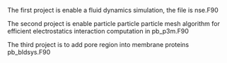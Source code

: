 The first project is enable a fluid dynamics simulation, the file is  nse.F90

The second project is enable particle particle particle mesh algorithm for efficient electrostatics interaction computation in pb_p3m.F90

The third project is to add pore region into membrane proteins pb_bldsys.F90
